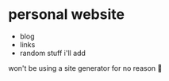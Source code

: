 # personal website
- blog
- links
- random stuff i'll add

won't be using a site generator for no reason 🐡
